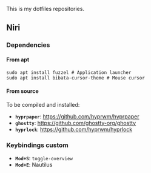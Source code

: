 This is my dotfiles repositories.

## Niri

### Dependencies

#### From apt

```shell
sudo apt install fuzzel # Application launcher
sudo apt install bibata-cursor-theme # Mouse cursor
```

#### From source

To be compiled and installed:
- **`hyprpaper`**: https://github.com/hyprwm/hyprpaper
- **`ghostty`**: https://github.com/ghostty-org/ghostty
- **`hyprlock`**: https://github.com/hyprwm/hyprlock

### Keybindings custom

- **`Mod+S`**: `toggle-overview`
- **`Mod+E`**: Nautilus
